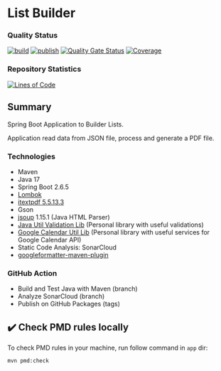 # List Builder

### Quality Status
[![build](https://github.com/bvilela/list-builder/actions/workflows/maven_ci_cd.yml/badge.svg)](https://github.com/bvilela/list-builder/actions/workflows/maven_ci_cd.yml)
[![publish](https://github.com/bvilela/list-builder/actions/workflows/maven_ci_cd_publish.yml/badge.svg)](https://github.com/bvilela/list-builder/actions/workflows/maven_ci_cd_publish.yml)
[![Quality Gate Status](https://sonarcloud.io/api/project_badges/measure?project=bvilela_list-builder&metric=alert_status)](https://sonarcloud.io/summary/new_code?id=bvilela_list-builder)
[![Coverage](https://sonarcloud.io/api/project_badges/measure?project=bvilela_list-builder&metric=coverage)](https://sonarcloud.io/summary/new_code?id=bvilela_list-builder)

### Repository Statistics
[![Lines of Code](https://sonarcloud.io/api/project_badges/measure?project=bvilela_list-builder&metric=ncloc)](https://sonarcloud.io/summary/new_code?id=bvilela_list-builder)
<!-- ![GitHub repo size](https://img.shields.io/github/repo-size/bvilela/list-builder)  -->
<!-- ![GitHub language count](https://img.shields.io/github/languages/count/bvilela/list-builder)  -->
<!-- ![GitHub open issues](https://img.shields.io/github/issues-raw/bvilela/list-builder)  -->
<!-- ![GitHub open pull requests](https://img.shields.io/github/issues-pr/bvilela/list-builder) -->

## Summary
Spring Boot Application to Builder Lists.

Application read data from JSON file, process and generate a PDF file.

### Technologies
* Maven
* Java 17
* Spring Boot 2.6.5
* [Lombok](https://projectlombok.org/)
* [itextpdf 5.5.13.3](https://itextpdf.com/en)
* Gson
* [jsoup](https://jsoup.org/) 1.15.1 (Java HTML Parser)
* [Java Util Validation Lib](https://github.com/bvilela/java-util-validation-lib) (Personal library with useful validations)
* [Google Calendar Util Lib](https://github.com/bvilela/google-calendar-util-lib) (Personal library with useful services for Google Calendar API)
* Static Code Analysis: SonarCloud
* [googleformatter-maven-plugin](googleformatter-maven-plugin)

### GitHub Action
* Build and Test Java with Maven (branch)
* Analyze SonarCloud (branch)
* Publish on GitHub Packages (tags)


## :heavy_check_mark: Check PMD rules locally
To check PMD rules in your machine, run follow command in `app` dir:
```
mvn pmd:check
```
